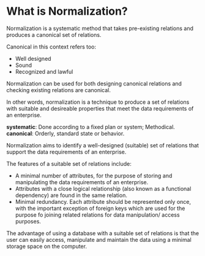 # What is Normalization?

Normalization is a systematic method that takes pre-existing relations and produces a canonical set of relations.

Canonical in this context refers too:
- Well designed 
- Sound
- Recognized and lawful

Normalization can be used for both designing canonical relations and checking existing relations are canonical.

In other words, normalization is a technique to produce a set of relations with suitable and desireable properties that meet the data requirements of an enterprise. 

**systematic**: Done according to a fixed plan or system; Methodical. 
**canonical**: Orderly, standard state or behavior.

Normalization aims to identify a well-designed (suitable) set of relations that support the data requirements of an enterprise. 

The features of a suitable set of relations include:

- A minimal number of attributes, for the purpose of storing and manipulating the data requirements of an enterprise. 
- Attributes with a close logical relationship (also known as a functional dependency) are found in the same relation. 
- Minimal redundancy. Each attribute should be represented only once, with the important exception of foreign keys which are used for the purpose fo joining related relations for data manipulation/ access purposes. 

The advantage of using a database with a suitable set of relations is that the user can easily access, manipulate and maintain the data using a minimal storage space on the computer. 

